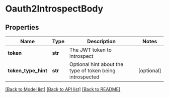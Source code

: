 # Oauth2IntrospectBody

## Properties
Name | Type | Description | Notes
------------ | ------------- | ------------- | -------------
**token** | **str** | The JWT token to introspect | 
**token_type_hint** | **str** | Optional hint about the type of token being introspected | [optional] 

[[Back to Model list]](../README.md#documentation-for-models) [[Back to API list]](../README.md#documentation-for-api-endpoints) [[Back to README]](../README.md)

